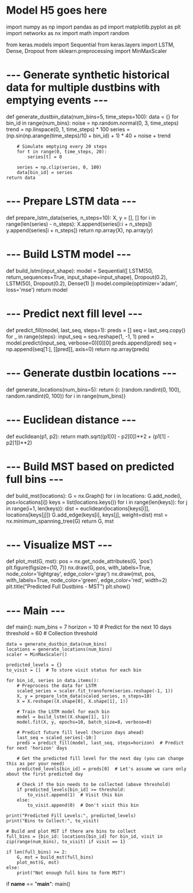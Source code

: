 # Model H5 goes here

import numpy as np
import pandas as pd
import matplotlib.pyplot as plt
import networkx as nx
import math
import random

from keras.models import Sequential
from keras.layers import LSTM, Dense, Dropout
from sklearn.preprocessing import MinMaxScaler

# --- Generate synthetic historical data for multiple dustbins with emptying events ---
def generate_dustbin_data(num_bins=5, time_steps=100):
    data = {}
    for bin_id in range(num_bins):
        noise = np.random.normal(0, 3, time_steps)
        trend = np.linspace(0, 1, time_steps) * 100
        series = (np.sin(np.arange(time_steps)/10 + bin_id) + 1) * 40 + noise + trend

        # Simulate emptying every 20 steps
        for t in range(0, time_steps, 20):
            series[t] = 0

        series = np.clip(series, 0, 100)
        data[bin_id] = series
    return data

# --- Prepare LSTM data ---
def prepare_lstm_data(series, n_steps=10):
    X, y = [], []
    for i in range(len(series) - n_steps):
        X.append(series[i:i + n_steps])
        y.append(series[i + n_steps])
    return np.array(X), np.array(y)

# --- Build LSTM model ---
def build_lstm(input_shape):
    model = Sequential([
        LSTM(50, return_sequences=True, input_shape=input_shape),
        Dropout(0.2),
        LSTM(50),
        Dropout(0.2),
        Dense(1)
    ])
    model.compile(optimizer='adam', loss='mse')
    return model

# --- Predict next fill level ---
def predict_fill(model, last_seq, steps=1):
    preds = []
    seq = last_seq.copy()
    for _ in range(steps):
        input_seq = seq.reshape(1, -1, 1)
        pred = model.predict(input_seq, verbose=0)[0][0]
        preds.append(pred)
        seq = np.append(seq[1:], [[pred]], axis=0)
    return np.array(preds)

# --- Generate dustbin locations ---
def generate_locations(num_bins=5):
    return {i: (random.randint(0, 100), random.randint(0, 100)) for i in range(num_bins)}

# --- Euclidean distance ---
def euclidean(p1, p2):
    return math.sqrt((p1[0] - p2[0])**2 + (p1[1] - p2[1])**2)

# --- Build MST based on predicted full bins ---
def build_mst(locations):
    G = nx.Graph()
    for i in locations:
        G.add_node(i, pos=locations[i])
    keys = list(locations.keys())
    for i in range(len(keys)):
        for j in range(i+1, len(keys)):
            dist = euclidean(locations[keys[i]], locations[keys[j]])
            G.add_edge(keys[i], keys[j], weight=dist)
    mst = nx.minimum_spanning_tree(G)
    return G, mst

# --- Visualize MST ---
def plot_mst(G, mst):
    pos = nx.get_node_attributes(G, 'pos')
    plt.figure(figsize=(10, 7))
    nx.draw(G, pos, with_labels=True, node_color='lightgray', edge_color='gray')
    nx.draw(mst, pos, with_labels=True, node_color='green', edge_color='red', width=2)
    plt.title("Predicted Full Dustbins - MST")
    plt.show()

# --- Main ---
def main():
    num_bins = 7
    horizon = 10  # Predict for the next 10 days
    threshold = 60  # Collection threshold

    data = generate_dustbin_data(num_bins)
    locations = generate_locations(num_bins)
    scaler = MinMaxScaler()

    predicted_levels = {}
    to_visit = []  # To store visit status for each bin

    for bin_id, series in data.items():
        # Preprocess the data for LSTM
        scaled_series = scaler.fit_transform(series.reshape(-1, 1))
        X, y = prepare_lstm_data(scaled_series, n_steps=10)
        X = X.reshape((X.shape[0], X.shape[1], 1))
        
        # Train the LSTM model for each bin
        model = build_lstm((X.shape[1], 1))
        model.fit(X, y, epochs=10, batch_size=8, verbose=0)

        # Predict future fill level (horizon days ahead)
        last_seq = scaled_series[-10:]
        preds = predict_fill(model, last_seq, steps=horizon)  # Predict for next 'horizon' days

        # Get the predicted fill level for the next day (you can change this as per your need)
        predicted_levels[bin_id] = preds[0]  # Let's assume we care only about the first predicted day

        # Check if the bin needs to be collected (above threshold)
        if predicted_levels[bin_id] >= threshold:
            to_visit.append(1)  # Visit this bin
        else:
            to_visit.append(0)  # Don't visit this bin

    print("Predicted Fill Levels:", predicted_levels)
    print("Bins to Collect:", to_visit)

    # Build and plot MST if there are bins to collect
    full_bins = {bin_id: locations[bin_id] for bin_id, visit in zip(range(num_bins), to_visit) if visit == 1}
    
    if len(full_bins) >= 2:
        G, mst = build_mst(full_bins)
        plot_mst(G, mst)
    else:
        print("Not enough full bins to form MST")

if __name__ == "__main__":
    main()
